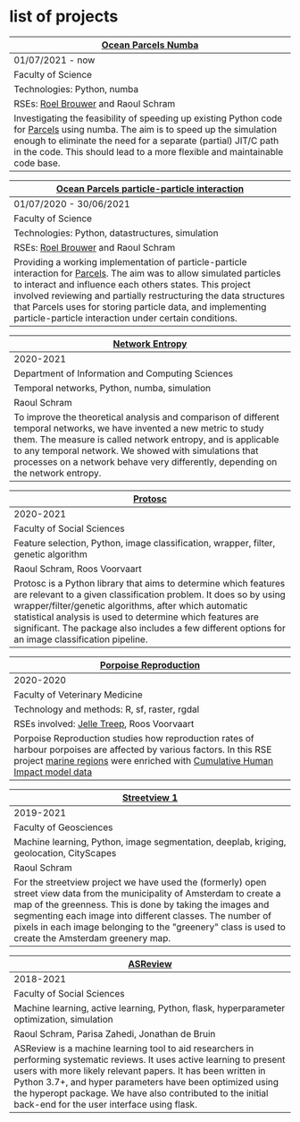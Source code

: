 # list of projects

| [Ocean Parcels Numba](https://github.com/OceanParcels/parcels) | 
| --- | 
| 01/07/2021 - now |
| Faculty of Science |
| Technologies: Python, numba | 
| RSEs: [Roel Brouwer](uu.nl/staff/RJJBrouwer) and Raoul Schram |
| Investigating the feasibility of speeding up existing Python code for [Parcels](oceanparcels.org) using numba. The aim is to speed up the simulation enough to eliminate the need for a separate (partial) JIT/C path in the code. This should lead to a more flexible and maintainable code base. |

| [Ocean Parcels particle-particle interaction](https://github.com/OceanParcels/parcels) | 
| --- | 
| 01/07/2020 - 30/06/2021 |
| Faculty of Science |
| Technologies: Python, datastructures, simulation | 
| RSEs: [Roel Brouwer](uu.nl/staff/RJJBrouwer) and Raoul Schram |
| Providing a working implementation of particle-particle interaction for [Parcels](oceanparcels.org). The aim was to allow simulated particles to interact and influence each others states. This project involved reviewing and partially restructuring the data structures that Parcels uses for storing particle data, and implementing particle-particle interaction under certain conditions. |

| [Network Entropy](https://github.com/qubixes/temporal-network-synthesis) |
| --- | 
| 2020-2021 |
| Department of Information and Computing Sciences |
| Temporal networks, Python, numba, simulation | 
| Raoul Schram |
| To improve the theoretical analysis and comparison of different temporal networks, we have invented a new metric to study them. The measure is called network entropy, and is applicable to any temporal network. We showed with simulations that processes on a network behave very differently, depending on the network entropy. |

| [Protosc](https://github.com/UtrechtUniversity/protosc) |
| --- | 
| 2020-2021 |
| Faculty of Social Sciences |
| Feature selection, Python, image classification, wrapper, filter, genetic algorithm | 
| Raoul Schram, Roos Voorvaart |
| Protosc is a Python library that aims to determine which features are relevant to a given classification problem. It does so by using wrapper/filter/genetic algorithms, after which automatic statistical analysis is used to determine which features are significant. The package also includes a few different options for an image classification pipeline. |

| [Porpoise Reproduction](https://github.com/lonnekeijsseldijk/porpoise-reproduction) | 
| --- | 
| 2020-2020 |
| Faculty of Veterinary Medicine |
| Technology and methods: R, sf, raster, rgdal | 
| RSEs involved: [Jelle Treep](https://www.uu.nl/staff/HJTreep), Roos Voorvaart |
| Porpoise Reproduction studies how reproduction rates of harbour porpoises are affected by various factors. In this RSE project [marine regions](marineregions.org) were enriched with [Cumulative Human Impact model data](knb.ecoinformatics.org) | 

| [Streetview 1](https://github.com/UtrechtUniversity/streetview-greenery) |
| --- | 
| 2019-2021 |
| Faculty of Geosciences |
| Machine learning, Python, image segmentation, deeplab, kriging, geolocation, CityScapes | 
| Raoul Schram |
| For the streetview project we have used the (formerly) open street view data from the municipality of Amsterdam to create a map of the greenness. This is done by taking the images and segmenting each image into different classes. The number of pixels in each image belonging to the "greenery" class is used to create the Amsterdam greenery map. |

| [ASReview](https://github.com/asreview/asreview) | 
| --- | 
| 2018-2021 |
| Faculty of Social Sciences |
| Machine learning, active learning, Python, flask, hyperparameter optimization, simulation | 
| Raoul Schram, Parisa Zahedi, Jonathan de Bruin |
| ASReview is a machine learning tool to aid researchers in performing systematic reviews. It uses active learning to present users with more likely relevant papers. It has been written in Python 3.7+, and hyper parameters have been optimized using the hyperopt package. We have also contributed to the initial back-end for the user interface using flask. |

